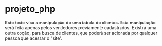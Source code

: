projeto_php
===========

Este teste visa a manipulação de uma tabela de clientes. Esta manipulação será feita apenas pelos vendedores previamente cadastrados. Existirá uma outra opção, para busca de clientes, que poderá ser acionada por qualquer pessoa que acessar o "site".
